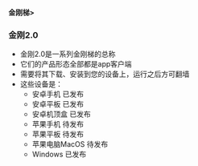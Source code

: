 #### 金刚梯>
### 金刚2.0

- 金刚2.0是一系列金刚梯的总称
- 它们的产品形态全部都是app客户端
- 需要将其下载、安装到您的设备上，运行之后方可翻墙
- 这些设备是：
  - 安卓手机 已发布
  - 安卓平板 已发布
  - 安卓机顶盒 已发布
  - 苹果手机 待发布
  - 苹果平板 待发布
  - 苹果电脑MacOS 待发布
  - Windows 已发布


